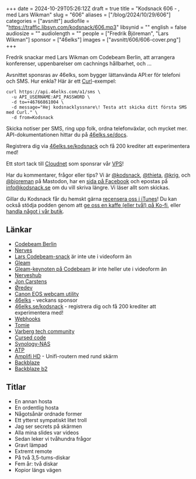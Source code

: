 +++
date = 2024-10-29T05:26:12Z
draft = true
title = "Kodsnack 606 - , med Lars Wikman"
slug = "606"
aliases = ["/blog/2024/10/29/606"]
categories = ["avsnitt"]
audiofile = "https://traffic.libsyn.com/kodsnack/606.mp3"
libsynid = ""
english = false
audiosize = ""
audiolength = ""
people = ["Fredrik Björeman", "Lars Wikman"]
sponsor = ["46elks"]
images = ["avsnitt/606/606-cover.png"]
+++

Fredrik snackar med Lars Wikman om Codebeam Berlin, att arrangera konferenser, uppenbarelser om cachnings hållbarhet, och …

Avsnittet sponsras av 46elks, som bygger lättanvända API:er för telefoni och SMS. Hur enkla? Här är ett [Curl](https://curl.se/)-exempel:

    curl https://api.46elks.com/a1/sms \
      -u API_USERNAME:API_PASSWORD \
      -d to=+46766861004 \
      -d message="Hej kodsnacklyssnare\! Testa att skicka ditt första SMS med Curl." \
      -d from=Kodsnack

Skicka notiser per SMS, ring upp folk, ordna telefonväxlar, och mycket mer. API-dokumentationen hittar du på [46elks.se/docs](https://46elks.se/docs).

Registrera dig via [46elks.se/kodsnack](https://46elks.se/kodsnack) och få 200 krediter att experimentera med!

Ett stort tack till [Cloudnet](https://www.cloudnet.se) som sponsrar vår [VPS](https://en.wikipedia.org/wiki/Virtual_private_server)!

Har du kommentarer, frågor eller tips? Vi är [@kodsnack](https://social.podsnack.se/@kodsnack), [@thieta](https://6510.nu/@thieta), [@krig](https://6510.nu/@krig), och [@bjoreman](https://toot.cafe/@bjoreman) på Mastodon, har en [sida på Facebook](https://www.facebook.com/) och epostas på [info@kodsnack.se](mailto:info@kodsnack.se) om du vill skriva längre. Vi läser allt som skickas.

Gillar du Kodsnack får du hemskt gärna [recensera oss i iTunes](https://itunes.apple.com/se/podcast/kodsnack/id561631498?l=en)! Du kan också stödja podden genom att <a href="https://ko-fi.com/kodsnack" rel="payment">ge oss en kaffe (eller två!) på Ko-fi</a>, eller [handla något i vår butik](https://shop.spreadshirt.se/kodsnack/).

## Länkar
* [Codebeam Berlin](https://codebeameurope.com/)
* [Nerves](https://nerves-project.org/)
* [Lars Codebeam-snack](https://codebeameurope.com/talks/the-nerves-community-fleet/) är inte ute i videoform än
* [Gleam](https://gleam.run/)
* [Gleam-keynoten på Codebeam](https://codebeameurope.com/keynotes/gleams-journey-on-the-beam/) är inte heller ute i videoform än
* [Nerveshub](https://www.nerves-hub.org/)
* [Jon Carstens](https://github.com/jjcarstens)
* [Øredev](https://oredev.org/)
* [Canon EOS webcam utility](https://www.canon-europe.com/cameras/eos-webcam-utility/)
* [46elks](https://46elks.se/) - veckans sponsor
* [46elks.se/kodsnack](https://46elks.se/kodsnack) - registrera dig och få 200 krediter att experimentera med!
* [Webhooks](https://en.wikipedia.org/wiki/Webhook)
* [Tomie](https://underjord.io/tomie.html)
* [Varberg tech community](https://www.meetup.com/varberg-tech-events/)
* [Cursed code](https://www.cursedcode.se/)
* [Synology-NAS](https://www.synology.com/sv-se/support/nas_selector)
* [ATP](https://atp.fm/)
* [Amplifi HD](https://amplifi.com/amplifi-hd) - Unifi-routern med rund skärm
* [Backblaze](https://www.backblaze.com/)
* [Backblaze b2](https://www.backblaze.com/cloud-storage)

## Titlar
* En annan hosta
* En ordentlig hosta
* Någotsånär ordnade former
* Ett ytterst sympatiskt litet troll
* Jag ser secrets på skärmen
* Alla mina slides var videos
* Sedan leker vi tvåhundra frågor
* Gravt lämpad
* Extremt remote
* På två 3,5-tums-diskar
* Fem år: två diskar
* Kopior längs vägen
